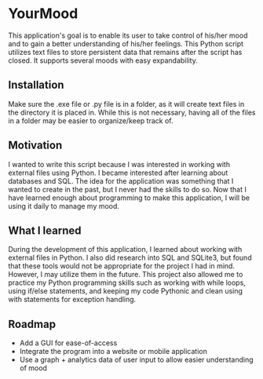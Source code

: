 # YourMood

This application's goal is to enable its user to take control of his/her mood and to gain a better understanding of his/her feelings. This Python script utilizes text files to store persistent data that remains after the script has closed. It supports several moods with easy expandability. 

## Installation

Make sure the .exe file or .py file is in a folder, as it will create text files in the directory it is placed in. While this is not necessary, having all of the files in a folder may be easier to organize/keep track of.

## Motivation

I wanted to write this script because I was interested in working with external files using Python. I became interested after learning about databases and SQL. The idea for the application was something that I wanted to create in the past, but I never had the skills to do so. Now that I have learned enough about programming to make this application, I will be using it daily to manage my mood.

## What I learned

During the development of this application, I learned about working with external files in Python. I also did research into SQL and SQLite3, but found that these tools would not be appropriate for the project I had in mind. However, I may utilize them in the future. This project also allowed me to practice my Python programming skills such as working with while loops, using if/else statements, and keeping my code Pythonic and clean using with statements for exception handling.

## Roadmap
- Add a GUI for ease-of-access
- Integrate the program into a website or mobile application
- Use a graph + analytics data of user input to allow easier understanding of mood
